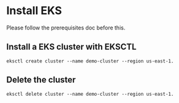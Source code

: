 # Install EKS

Please follow the prerequisites doc before this.

## Install a EKS cluster with EKSCTL

```
eksctl create cluster --name demo-cluster --region us-east-1.
```

## Delete the cluster

```
eksctl delete cluster --name demo-cluster --region us-east-1.
```